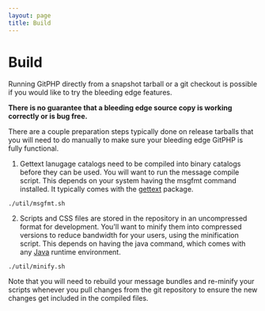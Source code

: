 ```yaml
---
layout: page
title: Build
---
```

# Build

Running GitPHP directly from a snapshot tarball or a git checkout is possible if you would like to try the bleeding edge features.

**There is no guarantee that a bleeding edge source copy is working correctly or is bug free.**

There are a couple preparation steps typically done on release tarballs that you will need to do manually to make sure your bleeding edge GitPHP is fully functional.

1. Gettext lanugage catalogs need to be compiled into binary catalogs before they can be used. You will want to run the message compile script. This depends on your system having the msgfmt command installed. It typically comes with the [gettext](http://www.gnu.org/software/gettext/) package.
```
./util/msgfmt.sh
```
2. Scripts and CSS files are stored in the repository in an uncompressed format for development. You'll want to minify them into compressed versions to reduce bandwidth for your users, using the minification script. This depends on having the java command, which comes with any [Java](http://www.java.com/) runtime environment.
```
./util/minify.sh
```

Note that you will need to rebuild your message bundles and re-minify your scripts whenever you pull changes from the git repository to ensure the new changes get included in the compiled files.
